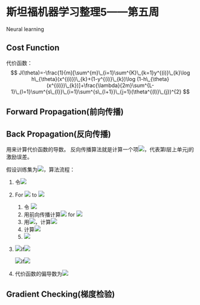 # 斯坦福机器学习整理5——第五周

Neural learning

<script type="text/javascript"
 src="http://cdn.mathjax.org/mathjax/latest/MathJax.js?config=TeX-AMS-MML_HTMLorMML">
</script>

## Cost Function

代价函数：
$$
J(\theta)=-\frac{1}{m}[\sum^{m}\_{i=1}\sum^{K}\_{k=1}y^{(i)}\_{k}\log h\_{\theta}(x^{(i)})\_{k}+(1-y^{(i)}\_{k})\log (1-h\_{\theta}(x^{(i)})\_{k})]+\frac{\lambda}{2m}\sum^{L-1}\_{l=1}\sum^{s\_{l}}\_{i=1}\sum^{s\_{l+1}}\_{j=1}(\theta^{(l)}\_{j})^{2}
$$

## Forward Propagation(前向传播)

## Back Propagation(反向传播)

用来计算代价函数的导数。
反向传播算法就是计算一个项<img src="http://www.forkosh.com/mathtex.cgi? \delta^{(l)}_{j}">，代表第l层上单元j的激励误差。

假设训练集为<img src="http://www.forkosh.com/mathtex.cgi? \{(x^{(1)},y^{(1)}),\cdots,(x^{(m)},y^{(m)})\}">，算法流程：

1. 令<img src="http://www.forkosh.com/mathtex.cgi? \Delta^{(l)}_{ij}=0 ~ (for ~all~l,i,j)">
2. For <img src="http://www.forkosh.com/mathtex.cgi? i=1"> to <img src="http://www.forkosh.com/mathtex.cgi? m">
	1. 令 <img src="http://www.forkosh.com/mathtex.cgi? a^{(1)}=x^{(i)}">
	2. 用前向传播计算<img src="http://www.forkosh.com/mathtex.cgi? a^{(l)}"> for <img src="http://www.forkosh.com/mathtex.cgi? l=2,3,\cdots,L">
	3. 用<img src="http://www.forkosh.com/mathtex.cgi? y^{(i)}">，计算<img src="http://www.forkosh.com/mathtex.cgi? \delta^{(L)}=a^{(L)}-y^{(i)}">
	4. 计算<img src="http://www.forkosh.com/mathtex.cgi? \delta^{(L-1)},\delta^{(L-2)},\cdots,\delta^{(2)}">
	5. <img src="http://www.forkosh.com/mathtex.cgi? \Delta^{(l)}_{ij}:=\Delta^{(l)}_{ij}+a^{(l)}_{j}\delta^{(l+1)}_{i}">
3. <img src="http://www.forkosh.com/mathtex.cgi? D^{(l)}_{ij}:=\frac{1}{m}\Delta^{(l)}_{ij}+\lambda\theta^{(l)}_{ij}~">if<img src="http://www.forkosh.com/mathtex.cgi? ~j\ne 0">

	<img src="http://www.forkosh.com/mathtex.cgi? D^{(l)}_{ij}:=\frac{1}{m}\Delta^{(l)}_{ij}~">if<img src="http://www.forkosh.com/mathtex.cgi? ~j= 0">
4. 代价函数的偏导数为<img src="http://www.forkosh.com/mathtex.cgi? \frac{\partial}{\partial\theta^{(l)}_{ij}}J(\theta)=D^{(l)}_{ij}">

## Gradient Checking(梯度检验)